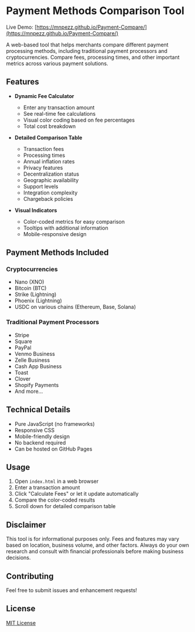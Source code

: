 # Payment Methods Comparison Tool

Live Demo: [https://mnpezz.github.io/Payment-Compare/](https://mnpezz.github.io/Payment-Compare/)

A web-based tool that helps merchants compare different payment processing methods, including traditional payment processors and cryptocurrencies. Compare fees, processing times, and other important metrics across various payment solutions.

## Features

- **Dynamic Fee Calculator**
  - Enter any transaction amount
  - See real-time fee calculations
  - Visual color coding based on fee percentages
  - Total cost breakdown

- **Detailed Comparison Table**
  - Transaction fees
  - Processing times
  - Annual inflation rates
  - Privacy features
  - Decentralization status
  - Geographic availability
  - Support levels
  - Integration complexity
  - Chargeback policies

- **Visual Indicators**
  - Color-coded metrics for easy comparison
  - Tooltips with additional information
  - Mobile-responsive design

## Payment Methods Included

### Cryptocurrencies
- Nano (XNO)
- Bitcoin (BTC)
- Strike (Lightning)
- Phoenix (Lightning)
- USDC on various chains (Ethereum, Base, Solana)

### Traditional Payment Processors
- Stripe
- Square
- PayPal
- Venmo Business
- Zelle Business
- Cash App Business
- Toast
- Clover
- Shopify Payments
- And more...

## Technical Details

- Pure JavaScript (no frameworks)
- Responsive CSS
- Mobile-friendly design
- No backend required
- Can be hosted on GitHub Pages

## Usage

1. Open `index.html` in a web browser
2. Enter a transaction amount
3. Click "Calculate Fees" or let it update automatically
4. Compare the color-coded results
5. Scroll down for detailed comparison table

## Disclaimer

This tool is for informational purposes only. Fees and features may vary based on location, business volume, and other factors. Always do your own research and consult with financial professionals before making business decisions.

## Contributing

Feel free to submit issues and enhancement requests!

## License

[MIT License](LICENSE) 
